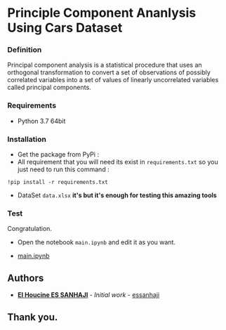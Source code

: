 # Principle Component Ananlysis Using Cars Dataset



### Definition
Principal component analysis is a statistical procedure that uses an orthogonal transformation to convert a set of observations of possibly correlated variables into a set of values of linearly uncorrelated variables called principal components.




### Requirements
- Python 3.7 64bit




### Installation
- Get the package from PyPi :
- All requirement that you will need its exist in ``requirements.txt`` so you just need to run this command :
```
!pip install -r requirements.txt
```
- DataSet ``data.xlsx`` **it's but it's enough for testing this amazing tools**



### Test
Congratulation.
- Open the notebook ```main.ipynb``` and edit it as you want.<br/>

- [main.ipynb](main.ipynb)




## Authors
* **[El Houcine ES SANHAJI](https://essanhaji.github.io)** - *Initial work* - [essanhaji](https://github.com/essanhaji)



## Thank you.